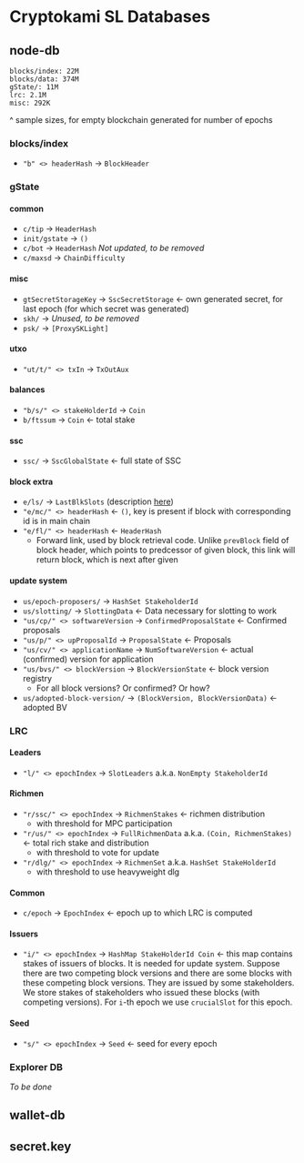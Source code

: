 # Cryptokami SL Databases

## node-db

```
blocks/index: 22M
blocks/data: 374M
gState/: 11M
lrc: 2.1M
misc: 292K
```

^ sample sizes, for empty blockchain generated for number of epochs

### blocks/index

* `"b" <> headerHash` -> `BlockHeader`

### gState

#### common

* `c/tip` -> `HeaderHash`
* `init/gstate` -> `()`
* `c/bot` -> `HeaderHash` *Not updated, to be removed*
* `c/maxsd` -> `ChainDifficulty`

#### misc

* `gtSecretStorageKey` -> `SscSecretStorage` <- own generated secret, for last epoch (for which secret was generated)
* `skh/` -> *Unused, to be removed*
* `psk/` -> `[ProxySKLight]`

#### utxo

* `"ut/t/" <> txIn` -> `TxOutAux`

#### balances

* `"b/s/" <> stakeHolderId` -> `Coin`
* `b/ftssum` -> `Coin` <- total stake

#### ssc

* `ssc/` -> `SscGlobalState` <- full state of SSC

#### block extra

* `e/ls/` -> `LastBlkSlots` (description [here](https://github.com/input-output-hk/cryptokami-sl/blob/ac1ec4740865dffb615ce51081b7920af18576b7/node/src/Pos/Block/Slog/Types.hs#L22))
* `"e/mc/" <> headerHash` <- `()`, key is present if block with corresponding id is in main chain
* `"e/fl/" <> headerHash` <- `HeaderHash`
   * Forward link, used by block retrieval code. Unlike `prevBlock` field of block header, which points to predcessor of given block, this link will return block, which is next after given

#### update system

* `us/epoch-proposers/` -> `HashSet StakeholderId`
* `us/slotting/` -> `SlottingData` <- Data necessary for slotting to work
* `"us/cp/" <> softwareVersion` -> `ConfirmedProposalState` <- Confirmed proposals
* `"us/p/" <> upProposalId` -> `ProposalState` <- Proposals
* `"us/cv/" <> applicationName` -> `NumSoftwareVersion` <- actual (confirmed) version for application
* `"us/bvs/" <> blockVersion` -> `BlockVersionState` <- block version registry
   * For all block versions? Or confirmed? Or how?
* `us/adopted-block-version/` -> `(BlockVersion, BlockVersionData)` <- adopted BV

### LRC

#### Leaders

* `"l/" <> epochIndex` -> `SlotLeaders` a.k.a. `NonEmpty StakeholderId`

#### Richmen

* `"r/ssc/" <> epochIndex` -> `RichmenStakes` <- richmen distribution
   * with threshold for MPC participation
* `"r/us/" <> epochIndex` -> `FullRichmenData` a.k.a. `(Coin, RichmenStakes)` <- total rich stake and distribution
   * with threshold to vote for update
* `"r/dlg/" <> epochIndex` -> `RichmenSet` a.k.a. `HashSet StakeHolderId`
   * with threshold to use heavyweight dlg

#### Common

* `c/epoch` -> `EpochIndex` <- epoch up to which LRC is computed

#### Issuers

* `"i/" <> epochIndex` -> `HashMap StakeHolderId Coin` <- this map contains stakes of issuers of blocks. It is needed for update system. Suppose there are two competing block versions and there are some blocks with these competing block versions. They are issued by some stakeholders. We store stakes of stakeholders who issued these blocks (with competing versions). For `i`-th epoch we use `crucialSlot` for this epoch.

#### Seed

* `"s/" <> epochIndex` -> `Seed` <- seed for every epoch

### Explorer DB

*To be done*

## wallet-db

## secret.key
